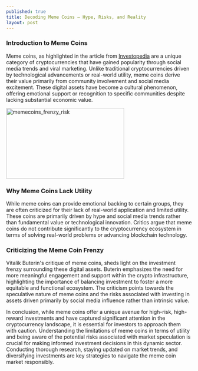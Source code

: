 ```yaml
---
published: true
title: Decoding Meme Coins – Hype, Risks, and Reality
layout: post
---
```


### Introduction to Meme Coins
Meme coins, as highlighted in the article from [Investopedia] are a unique category of cryptocurrencies that have gained popularity through social media trends and viral marketing. Unlike traditional cryptocurrencies driven by technological advancements or real-world utility, meme coins derive their value primarily from community involvement and social media excitement. These digital assets have become a cultural phenomenon, offering emotional support or recognition to specific communities despite lacking substantial economic value.

<img src="https://maikotrindade.com/public/img/memecoins.webp" width="320" height="192" alt="memecoins_frenzy_risk"/> 

### Why Meme Coins Lack Utility
While meme coins can provide emotional backing to certain groups, they are often criticized for their lack of real-world application and limited utility. These coins are primarily driven by hype and social media trends rather than fundamental value or technological innovation. Critics argue that meme coins do not contribute significantly to the cryptocurrency ecosystem in terms of solving real-world problems or advancing blockchain technology.

### Criticizing the Meme Coin Frenzy
Vitalik Buterin's critique of meme coins, sheds light on the investment frenzy surrounding these digital assets. Buterin emphasizes the need for more meaningful engagement and support within the crypto infrastructure, highlighting the importance of balancing investment to foster a more equitable and functional ecosystem. The criticism points towards the speculative nature of meme coins and the risks associated with investing in assets driven primarily by social media influence rather than intrinsic value.

In conclusion, while meme coins offer a unique avenue for high-risk, high-reward investments and have captured significant attention in the cryptocurrency landscape, it is essential for investors to approach them with caution. Understanding the limitations of meme coins in terms of utility and being aware of the potential risks associated with market speculation is crucial for making informed investment decisions in this dynamic sector. Conducting thorough research, staying updated on market trends, and diversifying investments are key strategies to navigate the meme coin market responsibly.

[Investopedia]: https://www.investopedia.com/meme-coin-6750312